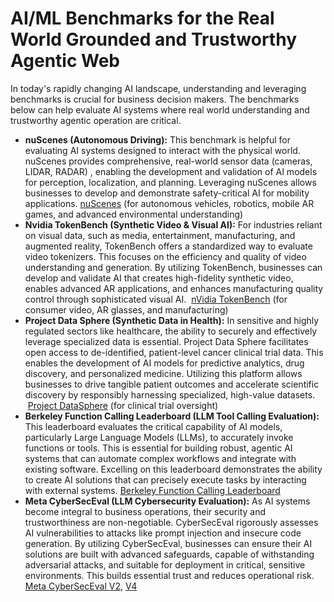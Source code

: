 # AI/ML Benchmarks for the Real World Grounded and  Trustworthy Agentic Web

In today's rapidly changing AI landscape, understanding and leveraging benchmarks is crucial for business decision makers. The benchmarks below can help evaluate AI systems where real world understanding and trustworthy agentic operation are critical.

- **nuScenes (Autonomous Driving):** This benchmark is helpful for evaluating AI systems designed to interact with the physical world. nuScenes provides comprehensive, real-world sensor data (cameras, LIDAR, RADAR) , enabling the development and validation of AI models for perception, localization, and planning. Leveraging nuScenes allows businesses to develop and demonstrate safety-critical AI for mobility applications. [nuScenes](https://www.nuscenes.org/object-detection?externalData=all&mapData=all&modalities=Any)  (for autonomous vehicles, robotics, mobile AR games, and advanced environmental understanding)
- **Nvidia TokenBench (Synthetic Video & Visual AI):** For industries reliant on visual data, such as media, entertainment, manufacturing, and augmented reality, TokenBench offers a standardized way to evaluate video tokenizers. This focuses on the efficiency and quality of video understanding and generation. By utilizing TokenBench, businesses can develop and validate AI that creates high-fidelity synthetic video, enables advanced AR applications, and enhances manufacturing quality control through sophisticated visual AI.  [nVidia TokenBench](https://github.com/NVlabs/TokenBench) (for consumer video, AR glasses, and manufacturing) 
- **Project Data Sphere (Synthetic Data in Health):** In sensitive and highly regulated sectors like healthcare, the ability to securely and effectively leverage specialized data is essential. Project Data Sphere facilitates open access to de-identified, patient-level cancer clinical trial data. This enables the development of AI models for predictive analytics, drug discovery, and personalized medicine. Utilizing this platform allows businesses to drive tangible patient outcomes and accelerate scientific discovery by responsibly harnessing specialized, high-value datasets.  [Project DataSphere](https://data.projectdatasphere.org/projectdatasphere/html/home) (for clinical trial oversight) 
- **Berkeley Function Calling Leaderboard (LLM Tool Calling Evaluation):** This leaderboard evaluates the critical capability of AI models, particularly Large Language Models (LLMs), to accurately invoke functions or tools. This is essential for building robust, agentic AI systems that can automate complex workflows and integrate with existing software. Excelling on this leaderboard demonstrates the ability to create AI solutions that can precisely execute tasks by interacting with external systems. [Berkeley Function Calling Leaderboard](https://gorilla.cs.berkeley.edu/leaderboard.html)
- **Meta CyberSecEval (LLM Cybersecurity Evaluation):** As AI systems become integral to business operations, their security and trustworthiness are non-negotiable. CyberSecEval rigorously assesses AI vulnerabilities to attacks like prompt injection and insecure code generation. By utilizing CyberSecEval, businesses can ensure their AI solutions are built with advanced safeguards, capable of withstanding adversarial attacks, and suitable for deployment in critical, sensitive environments. This builds essential trust and reduces operational risk. [Meta CyberSecEval V2](https://ai.meta.com/research/publications/cyberseceval-2-a-wide-ranging-cybersecurity-evaluation-suite-for-large-language-models/), [V4](https://meta-llama.github.io/PurpleLlama/CyberSecEval/)
